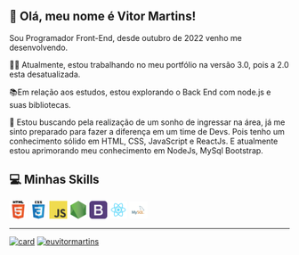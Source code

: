 ## 🚀 Olá, meu nome é Vitor Martins!

Sou Programador Front-End, desde outubro de 2022 venho me desenvolvendo.

👨‍💻 Atualmente, estou trabalhando no meu portfólio na versão 3.0, pois a 2.0 esta desatualizada. 

📚Em relação aos estudos, estou explorando o Back End com node.js e suas bibliotecas.

💬 Estou buscando pela realização de um sonho de ingressar na área, já me sinto preparado para fazer a diferença em um time de Devs. Pois tenho um conhecimento sólido em HTML, CSS, JavaScript e ReactJs. E atualmente estou aprimorando meu conhecimento em NodeJs, MySql Bootstrap.



## 💻 Minhas Skills


<code><img height="32" src="https://raw.githubusercontent.com/github/explore/80688e429a7d4ef2fca1e82350fe8e3517d3494d/topics/html/html.png" alt="HTML5"/></code>
<code><img height="32" src="https://raw.githubusercontent.com/github/explore/80688e429a7d4ef2fca1e82350fe8e3517d3494d/topics/css/css.png" alt="CSS"/></code>
<code><img height="32" src="https://raw.githubusercontent.com/github/explore/80688e429a7d4ef2fca1e82350fe8e3517d3494d/topics/javascript/javascript.png" alt="Javascript"/></code>
<code><img height="32" src="https://raw.githubusercontent.com/github/explore/80688e429a7d4ef2fca1e82350fe8e3517d3494d/topics/nodejs/nodejs.png" alt="Nodejs"/></code>
<code><img height="32" src="https://raw.githubusercontent.com/github/explore/80688e429a7d4ef2fca1e82350fe8e3517d3494d/topics/bootstrap/bootstrap.png" alt="Bootstrap"/></code>
<code><img height="32" src="https://raw.githubusercontent.com/github/explore/80688e429a7d4ef2fca1e82350fe8e3517d3494d/topics/react/react.png" alt="React"/></code>
<code><img height="32" src="https://raw.githubusercontent.com/github/explore/80688e429a7d4ef2fca1e82350fe8e3517d3494d/topics/mysql/mysql.png" alt="MySQL"/></code>


---

[![card](https://github-readme-stats.vercel.app/api?username=euvitormartins&theme=gruvbox&show_icons=true)](https://github.com/anuraghazra/github-readme-stats)
[![euvitormartins](https://github-readme-stats.vercel.app/api/top-langs/?username=euvitormartins&hide=html&layout=compact&theme=gruvbox)](https://github.com/anuraghazra/github-readme-stats)
